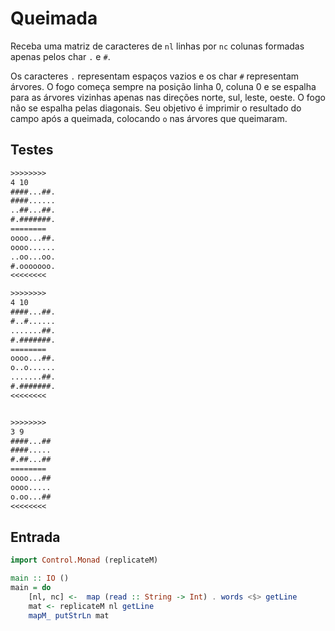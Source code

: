 # Queimada

Receba uma matriz de caracteres de `nl` linhas por `nc` colunas formadas apenas pelos char `.` e `#`.

Os caracteres `.` representam espaços vazios e os char `#` representam árvores. O fogo começa sempre na posição linha 0, coluna 0 e se espalha para as árvores vizinhas apenas nas direções norte, sul, leste, oeste. O fogo não se espalha pelas diagonais. Seu objetivo é imprimir o resultado do campo após a queimada, colocando `o` nas árvores que queimaram.

## Testes

```txt
>>>>>>>>
4 10
####...##.
####......
..##...##.
#.#######.
========
oooo...##.
oooo......
..oo...oo.
#.ooooooo.
<<<<<<<<

>>>>>>>>
4 10
####...##.
#..#......
.......##.
#.#######.
========
oooo...##.
o..o......
.......##.
#.#######.
<<<<<<<<


>>>>>>>>
3 9
####...##
####.....
#.##...##
========
oooo...##
oooo.....
o.oo...##
<<<<<<<<
```

## Entrada

```hs
import Control.Monad (replicateM)

main :: IO ()
main = do
    [nl, nc] <-  map (read :: String -> Int) . words <$> getLine
    mat <- replicateM nl getLine
    mapM_ putStrLn mat 
```
